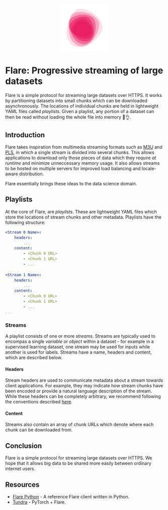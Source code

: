 <div align='center'>
	<img src='./images/flare.svg' width='30%'>
</div>


# Flare: Progressive streaming of large datasets

Flare is a simple protocol for streaming large datasets over HTTPS. It works by partitioning datasets into small chunks which can be downloaded asynchronously. The locations of individual chunks are held in lightweight YAML files called *playlists*. Given a playlist, any portion of a dataset can then be read without loading the whole file into memory 🥳👌.


## Introduction

Flare takes inspiration from multimedia streaming formats such as [M3U](https://en.wikipedia.org/wiki/M3U) and [PLS](https://en.wikipedia.org/wiki/PLS_(file_format)), in which a single stream is divided into several chunks. This allows applications to download only those pieces of data which they require *at runtime* and minimize unneccessary memory usage. It also allows streams to be hosted on multiple servers for improved load balancing and locale-aware distribution.

Flare essentially brings these ideas to the data science domain.


## Playlists

At the core of Flare, are *playlists*. These are lightweight YAML files which store the locations of stream chunks and other metadata. Playlists have the following structure:

```yaml
<Stream 0 Name>:
    headers:
        ...
    content:
        - <Chunk 0 URL>
        - <Chunk 1 URL>
        - ...

<Stream 1 Name>:
    headers:
        ...
    content:
        - <Chunk 0 URL>
        - <Chunk 1 URL>
        - ...
...
```

     
### Streams

A playlist consists of one or more *streams*. Streams are typically used to encompas a single *variable* or *object* within a dataset - for example in a supervised learning dataset, one stream may be used for inputs while another is used for labels. Streams have a name, headers and content, which are described below.


#### Headers

Stream headers are used to communicate metadata about a stream towards client applications. For example, they may indicate how stream chunks have been encoded or provide a natural language description of the stream. While these headers can be completely arbitrary, we recommend following the conventions described [here](https://github.com/oelin/flare-guidelines#stream-headers).


#### Content

Streams also contain an array of chunk URLs which denote where each chunk can be downloaded from.


## Conclusion

Flare is a simple protocol for streaming large datasets over HTTPS. We hope that it allows big data to be shared more easily between ordinary internet users.


## Resources

* [Flare Python](https://github.com/oelin/flare-python) - A reference Flare client written in Python.
* [Tundra](https://github.com/oelin/tundra) - PyTorch + Flare.

